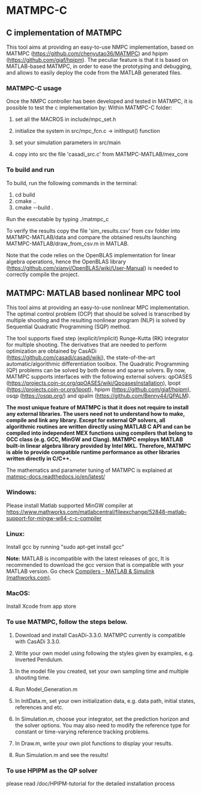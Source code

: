 # MATMPC-C

## C implementation of MATMPC

This tool aims at providing an easy-to-use NMPC implementation, based on MATMPC (https://github.com/chenyutao36/MATMPC) and hpipm (https://github.com/giaf/hpipm). The peculiar feature is that it is based on MATLAB-based MATMPC, in order to ease the prototyping and debugging, and allows to easily deploy the code from the MATLAB generated files.

### MATMPC-C usage

Once the NMPC controller has been developed and tested in MATMPC, it is possible to test the c implementation by:
Within MATMPC-C folder:

1. set all the MACROS in include/mpc_set.h

2. initialize the system in src/mpc_fcn.c -> initInput() function

3. set your simulation parameters in src/main

4. copy into src the file 'casadi_src.c' from MATMPC-MATLAB/mex_core


### To build and run

To build, run the following commands in the terminal:

1. cd build
2. cmake ..
3. cmake --build .

Run the executable by typing ./matmpc_c

To verify the results copy the file 'sim_results.csv' from csv folder into MATMPC-MATLAB/data and compare the obtained results launching MATMPC-MATLAB/draw_from_csv.m in MATLAB.

Note that the code relies on the OpenBLAS implementation for linear algebra operations, hence the OpenBLAS library (https://github.com/xianyi/OpenBLAS/wiki/User-Manual) is needed to correctly compile the project.


## MATMPC: MATLAB based nonlinear MPC tool

This tool aims at providing an easy-to-use nonlinear MPC implementation. The optimal control problem (OCP) that should be solved is transcribed by multiple shooting and the resulting nonlinear program (NLP) is solved by Sequential Quadratic Programming (SQP) method.

The tool supports fixed step (explicit/implicit) Runge-Kutta (RK) integrator for multiple shooting. The derivatives that are needed to perform optimization are obtained by CasADi (https://github.com/casadi/casadi/wiki), the state-of-the-art automatic/algorithmic differentiation toolbox. The Quadratic Programming (QP) problems can be solved by both dense and sparse solvers. By now, MATMPC supports interfaces with the following external solvers: qpOASES (https://projects.coin-or.org/qpOASES/wiki/QpoasesInstallation), Ipopt (https://projects.coin-or.org/Ipopt), hpipm (https://github.com/giaf/hpipm), osqp (https://osqp.org/) and qpalm (https://github.com/Benny44/QPALM).

**The most unique feature of MATMPC is that it does not require to install any external libraries. The users need not to understand how to make, compile and link any library. Except for external QP solvers, all algorithmic routines are written directly using MATLAB C API and can be compiled into independent MEX functions using compilers that belong to GCC class (e.g. GCC, MinGW and Clang). MATMPC employs MATLAB built-in linear algebra library provided by Intel MKL. Therefore, MATMPC is able to provide compatible runtime performance as other libraries written directly in C/C++.**

The mathematics and parameter tuning of MATMPC is explained at 
[matmpc-docs.readthedocs.io/en/latest/](https://matmpc-docs.readthedocs.io/en/latest/ "https://matmpc-docs.readthedocs.io/en/latest/")

### Windows:

Please install Matlab supported MinGW compiler at https://www.mathworks.com/matlabcentral/fileexchange/52848-matlab-support-for-mingw-w64-c-c-compiler

### Linux:

Install gcc by running "sudo apt-get install gcc"

**Note:** MATLAB is incompatible with the latest releases of gcc, It is recommended to download the gcc version that is compatible with your MATLAB version.  Go check [Compilers - MATLAB & Simulink (mathworks.com)](https://www.mathworks.com/support/requirements/supported-compilers.html).

### MacOS:

Install Xcode from app store

### To use MATMPC, follow the steps below.

1. Download and install CasADi-3.3.0. MATMPC currently is compatible with CasADi 3.3.0.

2. Write your own model using following the styles given by examples, e.g. Inverted Pendulum.

3. In the model file you created, set your own sampling time and multiple shooting time. 

4. Run Model_Generation.m

5. In InitData.m, set your own initialization data, e.g. data path, initial states, references and etc.

6. In Simulation.m, choose your integrator, set the prediction horizon and the solver options. You may also need to modify the reference type for constant or time-varying reference tracking problems.

7. In Draw.m, write your own plot functions to display your results.

8. Run Simulation.m and see the results!

### To use HPIPM as the QP solver
please read /doc/HPIPM-tutorial for the detailed installation process
